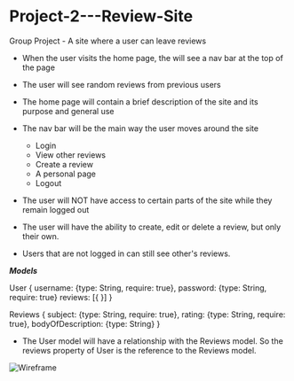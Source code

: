 # Project-2---Review-Site
Group Project - A site where a user can leave reviews




* When the user visits the home page, the will see a nav bar at the top of the page
* The user will see random reviews from previous users
* The home page will contain a brief description of the site and its purpose and general use
* The nav bar will be the main way the user moves around the site
  * Login
  * View other reviews
  * Create a review
  * A personal page
  * Logout
  
* The user will NOT have access to certain parts of the site while they remain logged out
* The user will have the ability to create, edit or delete a review, but only their own. 
* Users that are not logged in can still see other's reviews.


***Models***

User {
username: {type: String, require: true},
password: {type: String, require: true}
reviews: [{
}]
}

Reviews {
subject: {type: String, require: true},
rating: {type: String, require: true},
bodyOfDescription: {type: String}
}

* The User model will have a relationship with the Reviews model. So the reviews property of User is the reference to the Reviews model.








![Wireframe](wireframe.jpg)

